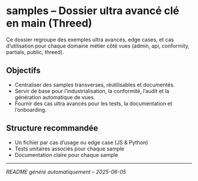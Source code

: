 # samples – Dossier ultra avancé clé en main (Threed)

Ce dossier regroupe des exemples ultra avancés, edge cases, et cas d’utilisation pour chaque domaine métier côté vues (admin, api, conformity, partials, public, threed).

## Objectifs
- Centraliser des samples transverses, réutilisables et documentés.
- Servir de base pour l’industrialisation, la conformité, l’audit et la génération automatique de vues.
- Fournir des cas ultra avancés pour les tests, la documentation et l’onboarding.

## Structure recommandée
- Un fichier par cas d’usage ou edge case (JS & Python)
- Tests unitaires associés pour chaque sample
- Documentation claire pour chaque sample

---
*README généré automatiquement – 2025-06-05*
